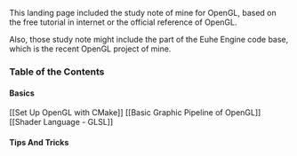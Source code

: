 This landing page included the study note of mine for OpenGL, based on the free tutorial in internet or the official reference of OpenGL. 

Also, those study note might include the part of the Euhe Engine code base, which is the recent OpenGL project of mine. 

### Table of the Contents 

#### Basics 
[[Set Up OpenGL with CMake]]
[[Basic Graphic Pipeline of OpenGL]]
[[Shader Language - GLSL]]


#### Tips And Tricks 

